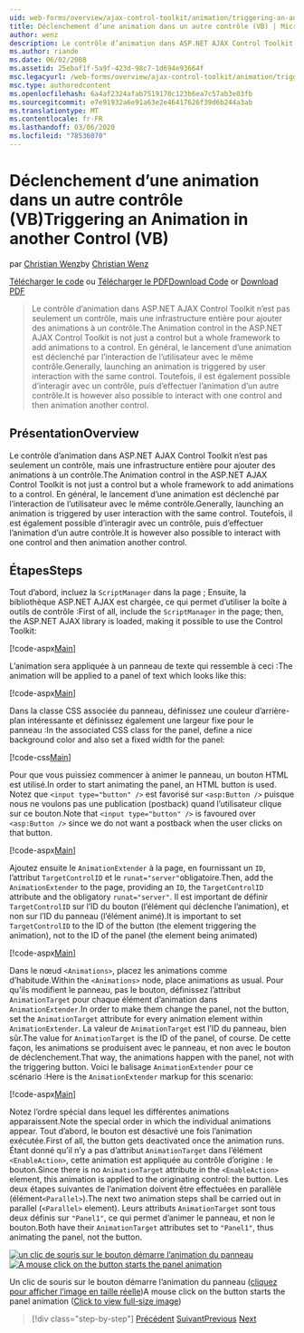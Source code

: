 ```yaml
---
uid: web-forms/overview/ajax-control-toolkit/animation/triggering-an-animation-in-another-control-vb
title: Déclenchement d’une animation dans un autre contrôle (VB) | Microsoft Docs
author: wenz
description: Le contrôle d’animation dans ASP.NET AJAX Control Toolkit n’est pas seulement un contrôle, mais une infrastructure entière pour ajouter des animations à un contrôle. En général, le lancement d’une...
ms.author: riande
ms.date: 06/02/2008
ms.assetid: 25ebaf1f-5a9f-423d-98c7-1d694e93664f
msc.legacyurl: /web-forms/overview/ajax-control-toolkit/animation/triggering-an-animation-in-another-control-vb
msc.type: authoredcontent
ms.openlocfilehash: 6a4af2324afab7519170c123b6ea7c57ab3e03fb
ms.sourcegitcommit: e7e91932a6e91a63e2e46417626f39d6b244a3ab
ms.translationtype: MT
ms.contentlocale: fr-FR
ms.lasthandoff: 03/06/2020
ms.locfileid: "78536070"
---
```

# <a name="triggering-an-animation-in-another-control-vb"></a><span data-ttu-id="d33b9-104">Déclenchement d’une animation dans un autre contrôle (VB)</span><span class="sxs-lookup"><span data-stu-id="d33b9-104">Triggering an Animation in another Control (VB)</span></span>

<span data-ttu-id="d33b9-105">par [Christian Wenz](https://github.com/wenz)</span><span class="sxs-lookup"><span data-stu-id="d33b9-105">by [Christian Wenz](https://github.com/wenz)</span></span>

<span data-ttu-id="d33b9-106">[Télécharger le code](https://download.microsoft.com/download/f/9/a/f9a26acd-8df4-4484-8a18-199e4598f411/Animation8.vb.zip) ou [Télécharger le PDF](https://download.microsoft.com/download/6/7/1/6718d452-ff89-4d3f-a90e-c74ec2d636a3/animation8VB.pdf)</span><span class="sxs-lookup"><span data-stu-id="d33b9-106">[Download Code](https://download.microsoft.com/download/f/9/a/f9a26acd-8df4-4484-8a18-199e4598f411/Animation8.vb.zip) or [Download PDF](https://download.microsoft.com/download/6/7/1/6718d452-ff89-4d3f-a90e-c74ec2d636a3/animation8VB.pdf)</span></span>

> <span data-ttu-id="d33b9-107">Le contrôle d’animation dans ASP.NET AJAX Control Toolkit n’est pas seulement un contrôle, mais une infrastructure entière pour ajouter des animations à un contrôle.</span><span class="sxs-lookup"><span data-stu-id="d33b9-107">The Animation control in the ASP.NET AJAX Control Toolkit is not just a control but a whole framework to add animations to a control.</span></span> <span data-ttu-id="d33b9-108">En général, le lancement d’une animation est déclenché par l’interaction de l’utilisateur avec le même contrôle.</span><span class="sxs-lookup"><span data-stu-id="d33b9-108">Generally, launching an animation is triggered by user interaction with the same control.</span></span> <span data-ttu-id="d33b9-109">Toutefois, il est également possible d’interagir avec un contrôle, puis d’effectuer l’animation d’un autre contrôle.</span><span class="sxs-lookup"><span data-stu-id="d33b9-109">It is however also possible to interact with one control and then animation another control.</span></span>

## <a name="overview"></a><span data-ttu-id="d33b9-110">Présentation</span><span class="sxs-lookup"><span data-stu-id="d33b9-110">Overview</span></span>

<span data-ttu-id="d33b9-111">Le contrôle d’animation dans ASP.NET AJAX Control Toolkit n’est pas seulement un contrôle, mais une infrastructure entière pour ajouter des animations à un contrôle.</span><span class="sxs-lookup"><span data-stu-id="d33b9-111">The Animation control in the ASP.NET AJAX Control Toolkit is not just a control but a whole framework to add animations to a control.</span></span> <span data-ttu-id="d33b9-112">En général, le lancement d’une animation est déclenché par l’interaction de l’utilisateur avec le même contrôle.</span><span class="sxs-lookup"><span data-stu-id="d33b9-112">Generally, launching an animation is triggered by user interaction with the same control.</span></span> <span data-ttu-id="d33b9-113">Toutefois, il est également possible d’interagir avec un contrôle, puis d’effectuer l’animation d’un autre contrôle.</span><span class="sxs-lookup"><span data-stu-id="d33b9-113">It is however also possible to interact with one control and then animation another control.</span></span>

## <a name="steps"></a><span data-ttu-id="d33b9-114">Étapes</span><span class="sxs-lookup"><span data-stu-id="d33b9-114">Steps</span></span>

<span data-ttu-id="d33b9-115">Tout d’abord, incluez la `ScriptManager` dans la page ; Ensuite, la bibliothèque ASP.NET AJAX est chargée, ce qui permet d’utiliser la boîte à outils de contrôle :</span><span class="sxs-lookup"><span data-stu-id="d33b9-115">First of all, include the `ScriptManager` in the page; then, the ASP.NET AJAX library is loaded, making it possible to use the Control Toolkit:</span></span>

[!code-aspx[Main](triggering-an-animation-in-another-control-vb/samples/sample1.aspx)]

<span data-ttu-id="d33b9-116">L’animation sera appliquée à un panneau de texte qui ressemble à ceci :</span><span class="sxs-lookup"><span data-stu-id="d33b9-116">The animation will be applied to a panel of text which looks like this:</span></span>

[!code-aspx[Main](triggering-an-animation-in-another-control-vb/samples/sample2.aspx)]

<span data-ttu-id="d33b9-117">Dans la classe CSS associée du panneau, définissez une couleur d’arrière-plan intéressante et définissez également une largeur fixe pour le panneau :</span><span class="sxs-lookup"><span data-stu-id="d33b9-117">In the associated CSS class for the panel, define a nice background color and also set a fixed width for the panel:</span></span>

[!code-css[Main](triggering-an-animation-in-another-control-vb/samples/sample3.css)]

<span data-ttu-id="d33b9-118">Pour que vous puissiez commencer à animer le panneau, un bouton HTML est utilisé.</span><span class="sxs-lookup"><span data-stu-id="d33b9-118">In order to start animating the panel, an HTML button is used.</span></span> <span data-ttu-id="d33b9-119">Notez que `<input type="button" />` est favorisé sur `<asp:Button />` puisque nous ne voulons pas une publication (postback) quand l’utilisateur clique sur ce bouton.</span><span class="sxs-lookup"><span data-stu-id="d33b9-119">Note that `<input type="button" />` is favoured over `<asp:Button />` since we do not want a postback when the user clicks on that button.</span></span>

[!code-aspx[Main](triggering-an-animation-in-another-control-vb/samples/sample4.aspx)]

<span data-ttu-id="d33b9-120">Ajoutez ensuite le `AnimationExtender` à la page, en fournissant un `ID`, l’attribut `TargetControlID` et le `runat="server"`obligatoire.</span><span class="sxs-lookup"><span data-stu-id="d33b9-120">Then, add the `AnimationExtender` to the page, providing an `ID`, the `TargetControlID` attribute and the obligatory `runat="server"`.</span></span> <span data-ttu-id="d33b9-121">Il est important de définir `TargetControlID` sur l’ID du bouton (l’élément qui déclenche l’animation), et non sur l’ID du panneau (l’élément animé).</span><span class="sxs-lookup"><span data-stu-id="d33b9-121">It is important to set `TargetControlID` to the ID of the button (the element triggering the animation), not to the ID of the panel (the element being animated)</span></span>

[!code-aspx[Main](triggering-an-animation-in-another-control-vb/samples/sample5.aspx)]

<span data-ttu-id="d33b9-122">Dans le nœud `<Animations>`, placez les animations comme d’habitude.</span><span class="sxs-lookup"><span data-stu-id="d33b9-122">Within the `<Animations>` node, place animations as usual.</span></span> <span data-ttu-id="d33b9-123">Pour qu’ils modifient le panneau, pas le bouton, définissez l’attribut `AnimationTarget` pour chaque élément d’animation dans `AnimationExtender`.</span><span class="sxs-lookup"><span data-stu-id="d33b9-123">In order to make them change the panel, not the button, set the `AnimationTarget` attribute for every animation element within `AnimationExtender`.</span></span> <span data-ttu-id="d33b9-124">La valeur de `AnimationTarget` est l’ID du panneau, bien sûr.</span><span class="sxs-lookup"><span data-stu-id="d33b9-124">The value for `AnimationTarget` is the ID of the panel, of course.</span></span> <span data-ttu-id="d33b9-125">De cette façon, les animations se produisent avec le panneau, et non avec le bouton de déclenchement.</span><span class="sxs-lookup"><span data-stu-id="d33b9-125">That way, the animations happen with the panel, not with the triggering button.</span></span> <span data-ttu-id="d33b9-126">Voici le balisage `AnimationExtender` pour ce scénario :</span><span class="sxs-lookup"><span data-stu-id="d33b9-126">Here is the `AnimationExtender` markup for this scenario:</span></span>

[!code-aspx[Main](triggering-an-animation-in-another-control-vb/samples/sample6.aspx)]

<span data-ttu-id="d33b9-127">Notez l’ordre spécial dans lequel les différentes animations apparaissent.</span><span class="sxs-lookup"><span data-stu-id="d33b9-127">Note the special order in which the individual animations appear.</span></span> <span data-ttu-id="d33b9-128">Tout d’abord, le bouton est désactivé une fois l’animation exécutée.</span><span class="sxs-lookup"><span data-stu-id="d33b9-128">First of all, the button gets deactivated once the animation runs.</span></span> <span data-ttu-id="d33b9-129">Étant donné qu’il n’y a pas d’attribut `AnimationTarget` dans l’élément `<EnableAction>`, cette animation est appliquée au contrôle d’origine : le bouton.</span><span class="sxs-lookup"><span data-stu-id="d33b9-129">Since there is no `AnimationTarget` attribute in the `<EnableAction>` element, this animation is applied to the originating control: the button.</span></span> <span data-ttu-id="d33b9-130">Les deux étapes suivantes de l’animation doivent être effectuées en parallèle (élément`<Parallel>`).</span><span class="sxs-lookup"><span data-stu-id="d33b9-130">The next two animation steps shall be carried out in parallel (`<Parallel>` element).</span></span> <span data-ttu-id="d33b9-131">Leurs attributs `AnimationTarget` sont tous deux définis sur `"Panel1"`, ce qui permet d’animer le panneau, et non le bouton.</span><span class="sxs-lookup"><span data-stu-id="d33b9-131">Both have their `AnimationTarget` attributes set to `"Panel1"`, thus animating the panel, not the button.</span></span>

<span data-ttu-id="d33b9-132">[![un clic de souris sur le bouton démarre l’animation du panneau](triggering-an-animation-in-another-control-vb/_static/image2.png)](triggering-an-animation-in-another-control-vb/_static/image1.png)</span><span class="sxs-lookup"><span data-stu-id="d33b9-132">[![A mouse click on the button starts the panel animation](triggering-an-animation-in-another-control-vb/_static/image2.png)](triggering-an-animation-in-another-control-vb/_static/image1.png)</span></span>

<span data-ttu-id="d33b9-133">Un clic de souris sur le bouton démarre l’animation du panneau ([cliquez pour afficher l’image en taille réelle](triggering-an-animation-in-another-control-vb/_static/image3.png))</span><span class="sxs-lookup"><span data-stu-id="d33b9-133">A mouse click on the button starts the panel animation ([Click to view full-size image](triggering-an-animation-in-another-control-vb/_static/image3.png))</span></span>

> [!div class="step-by-step"]
> <span data-ttu-id="d33b9-134">[Précédent](disabling-actions-during-animation-vb.md)
> [Suivant](modifying-animations-from-the-server-side-vb.md)</span><span class="sxs-lookup"><span data-stu-id="d33b9-134">[Previous](disabling-actions-during-animation-vb.md)
[Next](modifying-animations-from-the-server-side-vb.md)</span></span>

